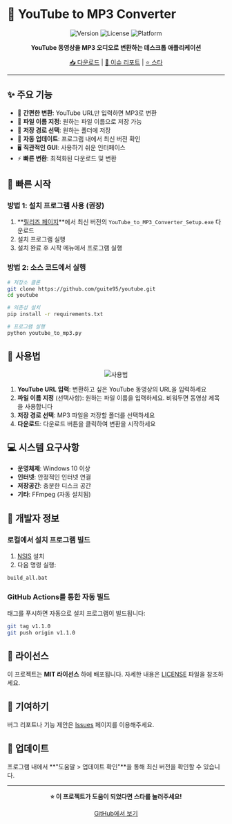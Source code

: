 # 🎵 YouTube to MP3 Converter

<div align="center">

![Version](https://img.shields.io/badge/version-1.1.0-blue.svg)
![License](https://img.shields.io/badge/license-MIT-green.svg)
![Platform](https://img.shields.io/badge/platform-Windows-lightgrey.svg)

**YouTube 동영상을 MP3 오디오로 변환하는 데스크톱 애플리케이션**

[📥 다운로드](https://github.com/guite95/youtube/releases) | [🐛 이슈 리포트](https://github.com/guite95/youtube/issues) | [⭐ 스타](https://github.com/guite95/youtube/stargazers)

</div>

---

## ✨ 주요 기능

- 🎯 **간편한 변환**: YouTube URL만 입력하면 MP3로 변환
- 📝 **파일 이름 지정**: 원하는 파일 이름으로 저장 가능
- 📁 **저장 경로 선택**: 원하는 폴더에 저장
- 🔄 **자동 업데이트**: 프로그램 내에서 최신 버전 확인
- 🖥️ **직관적인 GUI**: 사용하기 쉬운 인터페이스
- ⚡ **빠른 변환**: 최적화된 다운로드 및 변환

## 🚀 빠른 시작

### 방법 1: 설치 프로그램 사용 (권장)

1. **[릴리즈 페이지](https://github.com/guite95/youtube/releases)**에서 최신 버전의 `YouTube_to_MP3_Converter_Setup.exe` 다운로드
2. 설치 프로그램 실행
3. 설치 완료 후 시작 메뉴에서 프로그램 실행

### 방법 2: 소스 코드에서 실행

```bash
# 저장소 클론
git clone https://github.com/guite95/youtube.git
cd youtube

# 의존성 설치
pip install -r requirements.txt

# 프로그램 실행
python youtube_to_mp3.py
```

## 📖 사용법

<div align="center">

![사용법](https://via.placeholder.com/600x400/2196F3/FFFFFF?text=YouTube+to+MP3+Converter+사용법)

</div>

1. **YouTube URL 입력**: 변환하고 싶은 YouTube 동영상의 URL을 입력하세요
2. **파일 이름 지정** (선택사항): 원하는 파일 이름을 입력하세요. 비워두면 동영상 제목을 사용합니다
3. **저장 경로 선택**: MP3 파일을 저장할 폴더를 선택하세요
4. **다운로드**: 다운로드 버튼을 클릭하여 변환을 시작하세요

## 💻 시스템 요구사항

- **운영체제**: Windows 10 이상
- **인터넷**: 안정적인 인터넷 연결
- **저장공간**: 충분한 디스크 공간
- **기타**: FFmpeg (자동 설치됨)

## 🔧 개발자 정보

### 로컬에서 설치 프로그램 빌드

1. [NSIS](https://nsis.sourceforge.io/Download) 설치
2. 다음 명령 실행:
```bash
build_all.bat
```

### GitHub Actions를 통한 자동 빌드

태그를 푸시하면 자동으로 설치 프로그램이 빌드됩니다:
```bash
git tag v1.1.0
git push origin v1.1.0
```

## 📝 라이선스

이 프로젝트는 **MIT 라이선스** 하에 배포됩니다. 자세한 내용은 [LICENSE](LICENSE) 파일을 참조하세요.

## 🤝 기여하기

버그 리포트나 기능 제안은 [Issues](https://github.com/guite95/youtube/issues) 페이지를 이용해주세요.

## 🔄 업데이트

프로그램 내에서 **"도움말 > 업데이트 확인"**을 통해 최신 버전을 확인할 수 있습니다.

---

<div align="center">

**⭐ 이 프로젝트가 도움이 되었다면 스타를 눌러주세요!**

[GitHub에서 보기](https://github.com/guite95/youtube)

</div>
